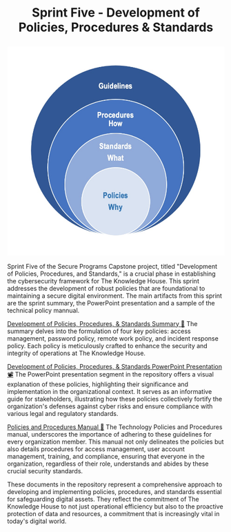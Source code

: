 # <p align="center"> Sprint Five - Development of Policies, Procedures & Standards <p align="center">
<p align="center">
  <img src="https://github.com/janepierresgithub/TKHSecureProgramCapstoneProject/blob/main/sprintfivelogo.jpg" alt="Policies">
</p>

Sprint Five of the Secure Programs Capstone project, titled "Development of Policies, Procedures, and Standards," is a crucial phase in establishing the cybersecurity framework for The Knowledge House. This sprint addresses the development of robust policies that are foundational to maintaining a secure digital environment. The main artifacts from this sprint are the sprint summary, the PowerPoint presentation and a sample of the technical policy mannual. 

[Development of Policies, Procedures, & Standards Summary 📃](https://github.com/janepierresgithub/TKHSecureProgramCapstoneProject/blob/main/sprintfivesummary.pdf) The summary delves into the formulation of four key policies: access management, password policy, remote work policy, and incident response policy. Each policy is meticulously crafted to enhance the security and integrity of operations at The Knowledge House. 

[Development of Policies, Procedures, & Standards PowerPoint Presentation 📽](https://github.com/janepierresgithub/TKHSecureProgramCapstoneProject/blob/main/policiesandstandards.pdf) The PowerPoint presentation segment in the repository offers a visual explanation of these policies, highlighting their significance and implementation in the organizational context. It serves as an informative guide for stakeholders, illustrating how these policies collectively fortify the organization's defenses against cyber risks and ensure compliance with various legal and regulatory standards.

[Policies and Procedures Manual 📔](https://github.com/janepierresgithub/TKHSecureProgramCapstoneProject/blob/main/tkhtechpoliciesandproceduresgh.pdf) The Technology Policies and Procedures manual, underscores the importance of adhering to these guidelines for every organization member. This manual not only delineates the policies but also details procedures for access management, user account management, training, and compliance, ensuring that everyone in the organization, regardless of their role, understands and abides by these crucial security standards.

These documents in the repository represent a comprehensive approach to developing and implementing policies, procedures, and standards essential for safeguarding digital assets. They reflect the commitment of The Knowledge House to not just operational efficiency but also to the proactive protection of data and resources, a commitment that is increasingly vital in today's digital world.
